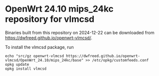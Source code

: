 OpenWrt 24.10 mips_24kc repository for vlmcsd
========

Binaries built from this repository on 2024-12-22 can be downloaded from <https://dwfreed.github.io/openwrt-vlmcsd/>.

To install the vlmcsd package, run

```
echo "src/gz openwrt-vlmcsd https://dwfreed.github.io/openwrt-vlmcsd/OpenWrt_24.10/mips_24kc/base" >> /etc/opkg/customfeeds.conf
opkg update
opkg install vlmcsd
```
